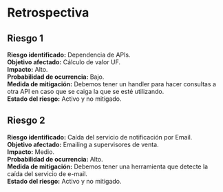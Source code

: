 # Retrospectiva

## Riesgo 1

**Riesgo identificado:** Dependencia de APIs.  
**Objetivo afectado:** Cálculo de valor UF.  
**Impacto:** Alto.  
**Probabilidad de ocurrencia:** Bajo.  
**Medida de mitigación:** Debemos tener un handler para hacer consultas a otra API en caso que se caiga la que se esté utilizando.  
**Estado del riesgo:** Activo y no mitigado.

## Riesgo 2

**Riesgo identificado:** Caída del servicio de notificación por Email.  
**Objetivo afectado:** Emailing a supervisores de venta.  
**Impacto:** Medio.  
**Probabilidad de ocurrencia:** Alto.  
**Medida de mitigación:** Debemos tener una herramienta que detecte la caída del servicio de e-mail.  
**Estado del riesgo:** Activo y no mitigado.